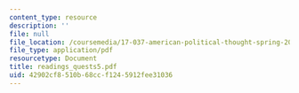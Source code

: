 ```yaml
---
content_type: resource
description: ''
file: null
file_location: /coursemedia/17-037-american-political-thought-spring-2004/42902cf8510b68ccf1245912fee31036_readings_quests5.pdf
file_type: application/pdf
resourcetype: Document
title: readings_quests5.pdf
uid: 42902cf8-510b-68cc-f124-5912fee31036
---
```

